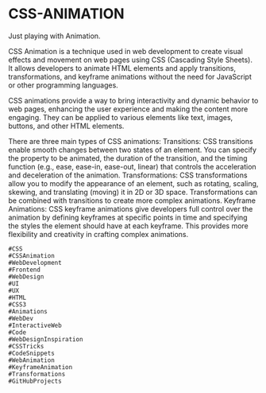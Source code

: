# CSS-ANIMATION
Just playing with Animation.

CSS Animation is a technique used in web development to create visual effects and movement on web pages using CSS (Cascading Style Sheets). It allows developers to animate HTML elements and apply transitions, transformations, and keyframe animations without the need for JavaScript or other programming languages.

CSS animations provide a way to bring interactivity and dynamic behavior to web pages, enhancing the user experience and making the content more engaging. They can be applied to various elements like text, images, buttons, and other HTML elements.

There are three main types of CSS animations:
Transitions: CSS transitions enable smooth changes between two states of an element. You can specify the property to be animated, the duration of the transition, and the timing function (e.g., ease, ease-in, ease-out, linear) that controls the acceleration and deceleration of the animation.
Transformations: CSS transformations allow you to modify the appearance of an element, such as rotating, scaling, skewing, and translating (moving) it in 2D or 3D space. Transformations can be combined with transitions to create more complex animations.
Keyframe Animations: CSS keyframe animations give developers full control over the animation by defining keyframes at specific points in time and specifying the styles the element should have at each keyframe. This provides more flexibility and creativity in crafting complex animations.

    #CSS
    #CSSAnimation
    #WebDevelopment
    #Frontend
    #WebDesign
    #UI
    #UX
    #HTML
    #CSS3
    #Animations
    #WebDev
    #InteractiveWeb
    #Code
    #WebDesignInspiration
    #CSSTricks
    #CodeSnippets
    #WebAnimation
    #KeyframeAnimation
    #Transformations
    #GitHubProjects
